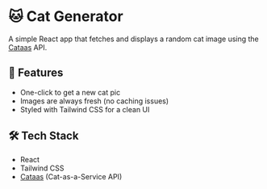 # 🐱 Cat Generator

A simple React app that fetches and displays a random cat image using the [Cataas](https://cataas.com) API.

## 🚀 Features

- One-click to get a new cat pic
- Images are always fresh (no caching issues)
- Styled with Tailwind CSS for a clean UI

## 🛠️ Tech Stack

- React
- Tailwind CSS
- [Cataas](https://cataas.com) (Cat-as-a-Service API)
